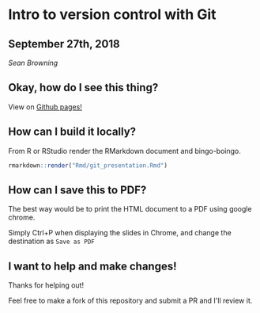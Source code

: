 # Intro to version control with Git  
## September 27th, 2018  
*Sean Browning*  

## Okay, how do I see this thing?

View on [Github pages!](https://beansrowning.github.io/git-talk)

## How can I build it locally?  

From R or RStudio render the RMarkdown document and bingo-boingo.  

```r
rmarkdown::render("Rmd/git_presentation.Rmd")
```  

## How can I save this to PDF?  

The best way would be to print the HTML document to a PDF using google chrome.  

Simply Ctrl+P when displaying the slides in Chrome, and change the destination as `Save as PDF`  

## I want to help and make changes!  

Thanks for helping out!

Feel free to make a fork of this repository and submit a PR and I'll review it.  
